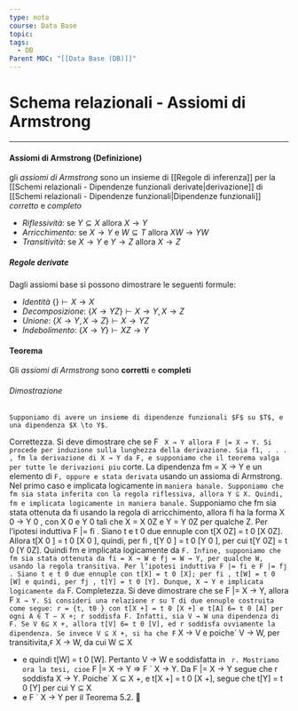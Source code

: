 ```yaml
---
type: nota
course: Data Base
topic: 
tags:
  - DB
Parent MOC: "[[Data Base (DB)]]"
---
```


# Schema relazionali - Assiomi di Armstrong
---
#### Assiomi di Armstrong (Definizione)
gli _assiomi di Armstrong_ sono un insieme di [[Regole di inferenza]] per la [[Schemi relazionali - Dipendenze funzionali derivate|derivazione]] di [[Schemi relazionali - Dipendenze funzionali|Dipendenze funzionali]] _corretto_ e _completo_

- _Riflessività_: se $Y \subseteq X$ allora $X \rightarrow Y$
- _Arricchimento_: se $X \rightarrow Y$ e $W \subseteq T$ allora $XW \rightarrow YW$
- _Transitività_: se $X \rightarrow Y$ e $Y \rightarrow Z$ allora $X \rightarrow Z$

##### Regole derivate
Dagli assiomi base si possono dimostrare le seguenti formule:
- _Identità_ $\{ \} \vdash X \rightarrow X$
- _Decomposizione_: $\{ X \rightarrow YZ \} \vdash X \rightarrow Y,X \rightarrow Z$
- _Unione_: $\{ X \rightarrow Y,X \rightarrow Z \} \vdash X \rightarrow YZ$
- _Indebolimento_: $\{ X \rightarrow Y \} \vdash XZ \rightarrow Y$

#### Teorema
Gli _assiomi di Armstrong_ sono __corretti__ e __completi__

###### _Dimostrazione_
	Supponiamo di avere un insieme di dipendenze funzionali $F$ su $T$, e una dipendenza $X \to Y$.
Correttezza. Si deve dimostrare che se F ` X → Y allora F |= X → Y. Si procede
per induzione sulla lunghezza della derivazione. Sia f1, . . . , fm la derivazione
di X → Y da F, e supponiamo che il teorema valga per tutte le derivazioni piu`
corte. La dipendenza fm = X → Y e un elemento di ` F, oppure e stata derivata `
usando un assioma di Armstrong. Nel primo caso e implicata logicamente in `
maniera banale. Supponiamo che fm sia stata inferita con la regola riflessiva,
allora Y ⊆ X. Quindi, fm e implicata logicamente in maniera banale. `
Supponiamo che fm sia stata ottenuta da fi usando la regola di arricchimento,
allora fi ha la forma X
0 → Y
0
, con X
0
e Y
0
tali che X = X
0Z e Y = Y
0Z per qualche
Z. Per l’ipotesi induttiva F |= fi
. Siano t e t
0 due ennuple con t[X
0Z] = t
0
[X
0Z].
Allora t[X
0
] = t
0
[X
0
], quindi, per fi
, t[Y
0
] = t
0
[Y
0
], per cui t[Y
0Z] = t
0
[Y
0Z]. Quindi
fm e implicata logicamente da ` F.
Infine, supponiamo che fm sia stata ottenuta da fi = X → W e fj = W → Y, per
qualche W, usando la regola transitiva. Per l’ipotesi induttiva F |= fi e F |= fj
.
Siano t e t
0 due ennuple con t[X] = t
0
[X]; per fi
, t[W] = t
0
[W] e quindi, per fj
,
t[Y] = t
0
[Y]. Dunque, X → Y e implicata logicamente da ` F.
Completezza. Si deve dimostrare che se F |= X → Y, allora F ` X → Y.
Si consideri una relazione r su T di due ennuple costruita come segue: r = {t, t0
}
con t[X
+] = t
0
[X
+] e t[A] 6= t
0
[A] per ogni A ∈ T − X
+; r soddisfa F. Infatti, sia
V → W una dipendenza di F. Se V 6⊆ X
+, allora t[V] 6= t
0
[V], ed r soddisfa
ovviamente la dipendenza. Se invece V ⊆ X
+, si ha che F ` X → V e poiche´
V → W, per transitivita,` F ` X → W, da cui W ⊆ X
+ e quindi t[W] = t
0
[W].
Pertanto V → W e soddisfatta in ` r.
Mostriamo ora la tesi, cioe` F |= X → Y ⇒ F ` X → Y. Da F |= X → Y segue che r
soddisfa X → Y. Poiche´ X ⊆ X
+, e t[X
+] = t
0
[X
+], segue che t[Y] = t
0
[Y] per cui
Y ⊆ X
+ e F ` X → Y per il Teorema 5.2. 